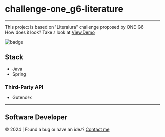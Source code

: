 # challenge-one_g6-literature
---
This project is based on "Literalura" challenge proposed by ONE-G6  
How does it look? Take a look at [View Demo]()

![badge]()

## Stack
- Java
- Spring
### Third-Party API
- Gutendex
---
## Software Developer
:copyright: 2024  |  Found a bug or have an idea? [Contact me](https://github.com/javierandres-dev).
